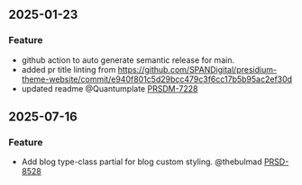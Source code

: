 ## 2025-01-23
### Feature
- github action to auto generate semantic release for main.
- added pr title linting from https://github.com/SPANDigital/presidium-theme-website/commit/e940f801c5d29bcc479c3f6cc17b5b95ac2ef30d
- updated readme
@Quantumplate [PRSDM-7228](https://spandigital.atlassian.net/browse/PRSDM-7228)

## 2025-07-16
### Feature
- Add blog type-class partial for blog custom styling. @thebulmad [PRSD-8528](https://spandigital.atlassian.net/browse/PRSDM-8528)
